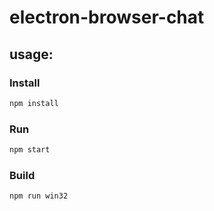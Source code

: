 # electron-browser-chat

## usage:

### Install

```bash
npm install
```

### Run

```bash
npm start
```

### Build

```bash
npm run win32
```
